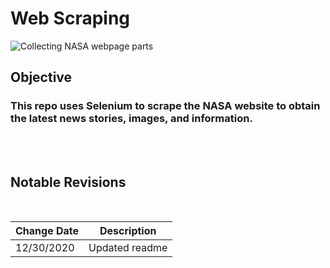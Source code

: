 # Web Scraping



![Collecting NASA webpage parts](https://github.com/ejw-data/web-scraping-NASA/blob/master/config/images/page_view.JPG?raw=true)
<br>
## Objective
### This repo uses Selenium to scrape the NASA website to obtain the latest news stories, images, and information.
<br>
<br>

## Notable Revisions

<br>

| Change Date | Description |
| --- | --- |
| 12/30/2020 | Updated readme |

<br>
<br>